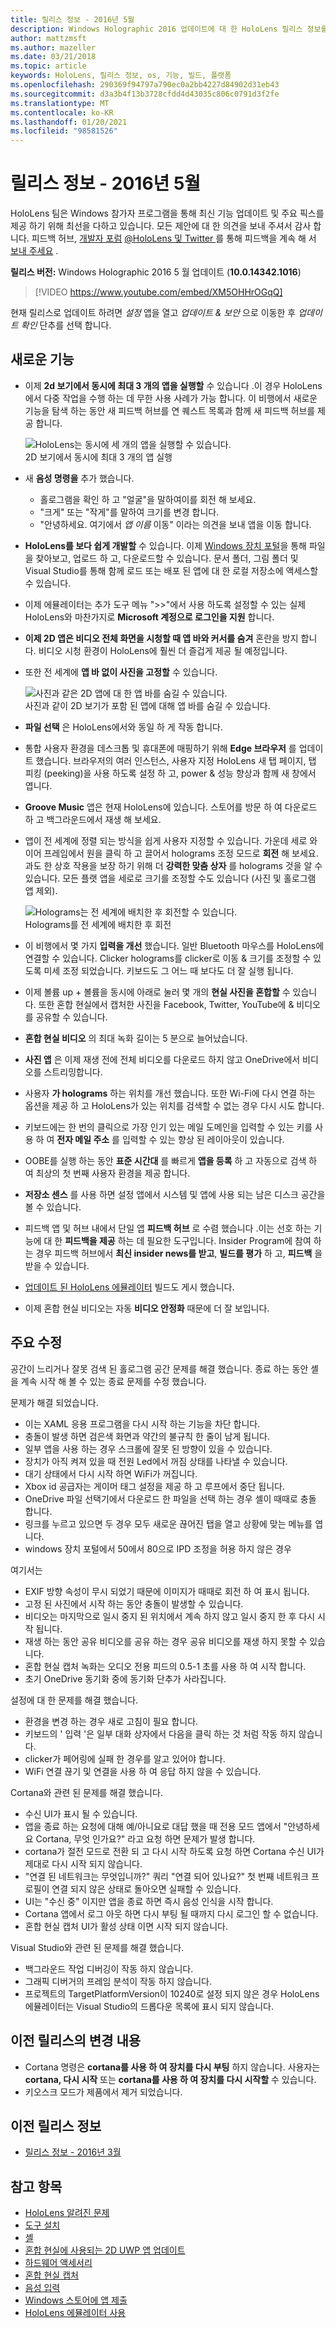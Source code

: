 ```yaml
---
title: 릴리스 정보 - 2016년 5월
description: Windows Holographic 2016 업데이트에 대 한 HoloLens 릴리스 정보를 최신 상태로 유지 합니다.
author: mattzmsft
ms.author: mazeller
ms.date: 03/21/2018
ms.topic: article
keywords: HoloLens, 릴리스 정보, os, 기능, 빌드, 플랫폼
ms.openlocfilehash: 290369f94797a790ec0a2bb4227d84902d31eb43
ms.sourcegitcommit: d3a3b4f13b3728cfdd4d43035c806c0791d3f2fe
ms.translationtype: MT
ms.contentlocale: ko-KR
ms.lasthandoff: 01/20/2021
ms.locfileid: "98581526"
---
```

# <a name="release-notes---may-2016"></a>릴리스 정보 - 2016년 5월

HoloLens 팀은 Windows 참가자 프로그램을 통해 최신 기능 업데이트 및 주요 픽스를 제공 하기 위해 최선을 다하고 있습니다. 모든 제안에 대 한 의견을 보내 주셔서 감사 합니다. 피드백 허브, [개발자 포럼](https://forums.hololens.com) [ @HoloLens 및 Twitter ](https://twitter.com/hololens)를 통해 피드백을 계속 해 서 [보내 주세요](/windows/mixed-reality/give-us-feedback) .

**릴리스 버전:** Windows Holographic 2016 5 월 업데이트 (**10.0.14342.1016**)

>[!VIDEO https://www.youtube.com/embed/XM5OHHrOGqQ]

현재 릴리스로 업데이트 하려면 *설정* 앱을 열고 *업데이트 & 보안* 으로 이동한 후 *업데이트 확인* 단추를 선택 합니다.

## <a name="new-features"></a>새로운 기능

* 이제 **2d 보기에서 동시에 최대 3 개의 앱을 실행할** 수 있습니다 .이 경우 HoloLens에서 다중 작업을 수행 하는 데 무한 사용 사례가 가능 합니다. 이 비행에서 새로운 기능을 탐색 하는 동안 새 피드백 허브를 연 퀘스트 목록과 함께 새 피드백 허브를 제공 합니다.

  ![HoloLens는 동시에 세 개의 앱을 실행할 수 있습니다.](images/img-3625-400px.jpg)<br>
  2D 보기에서 동시에 최대 3 개의 앱 실행

* 새 **음성 명령을** 추가 했습니다.
   * 홀로그램을 확인 하 고 "얼굴"을 말하여이를 회전 해 보세요.
   * "크게" 또는 "작게"를 말하여 크기를 변경 합니다.
   * "안녕하세요. 여기에서 *앱 이름* 이동" 이라는 의견을 보내 앱을 이동 합니다.
* **HoloLens를 보다 쉽게 개발할** 수 있습니다. 이제 [Windows 장치 포털](/windows/mixed-reality/develop/platform-capabilities-and-apis/using-the-windows-device-portal)을 통해 파일을 찾아보고, 업로드 하 고, 다운로드할 수 있습니다. 문서 폴더, 그림 폴더 및 Visual Studio를 통해 함께 로드 또는 배포 된 앱에 대 한 로컬 저장소에 액세스할 수 있습니다.
* 이제 에뮬레이터는 추가 도구 메뉴 ">>"에서 사용 하도록 설정할 수 있는 실제 HoloLens와 마찬가지로 **Microsoft 계정으로 로그인을 지원** 합니다.
* **이제 2D 앱은 비디오 전체 화면을 시청할 때 앱 바와 커서를 숨겨** 혼란을 방지 합니다. 비디오 시청 환경이 HoloLens에 훨씬 더 즐겁게 제공 될 예정입니다.
* 또한 전 세계에 **앱 바 없이 사진을 고정할** 수 있습니다.

  ![사진과 같은 2D 앱에 대 한 앱 바를 숨길 수 있습니다.](images/img-3626-400px.jpg)<br>
  사진과 같이 2D 보기가 포함 된 앱에 대해 앱 바를 숨길 수 있습니다.

* **파일 선택** 은 HoloLens에서와 동일 하 게 작동 합니다.
* 통합 사용자 환경을 데스크톱 및 휴대폰에 매핑하기 위해 **Edge 브라우저** 를 업데이트 했습니다. 브라우저의 여러 인스턴스, 사용자 지정 HoloLens 새 탭 페이지, 탭 피킹 (peeking)을 사용 하도록 설정 하 고, power & 성능 향상과 함께 새 창에서 엽니다.
* **Groove Music** 앱은 현재 HoloLens에 있습니다. 스토어를 방문 하 여 다운로드 하 고 백그라운드에서 재생 해 보세요.
* 앱이 전 세계에 정렬 되는 방식을 쉽게 사용자 지정할 수 있습니다. 가운데 세로 와이어 프레임에서 원을 클릭 하 고 끌어서 holograms 조정 모드로 **회전** 해 보세요. 과도 한 상호 작용을 보장 하기 위해 더 **강력한 맞춤 상자** 를 holograms 것을 알 수 있습니다. 모든 플랫 앱을 세로로 크기를 조정할 수도 있습니다 (사진 및 홀로그램 앱 제외).

  ![Holograms는 전 세계에 배치한 후 회전할 수 있습니다.](images/img-3627-400px.jpg)<br>
  Holograms를 전 세계에 배치한 후 회전

* 이 비행에서 몇 가지 **입력을 개선** 했습니다. 일반 Bluetooth 마우스를 HoloLens에 연결할 수 있습니다. Clicker holograms를 clicker로 이동 & 크기를 조정할 수 있도록 미세 조정 되었습니다. 키보드도 그 어느 때 보다도 더 잘 실행 됩니다.
* 이제 볼륨 up + 볼륨을 동시에 아래로 눌러 몇 개의 **현실 사진을 혼합할** 수 있습니다. 또한 혼합 현실에서 캡처한 사진을 Facebook, Twitter, YouTube에 & 비디오를 공유할 수 있습니다.
* **혼합 현실 비디오** 의 최대 녹화 길이는 5 분으로 늘어났습니다.
* **사진 앱** 은 이제 재생 전에 전체 비디오를 다운로드 하지 않고 OneDrive에서 비디오를 스트리밍합니다.
* 사용자 **가 holograms** 하는 위치를 개선 했습니다. 또한 Wi-Fi에 다시 연결 하는 옵션을 제공 하 고 HoloLens가 있는 위치를 검색할 수 없는 경우 다시 시도 합니다.
* 키보드에는 한 번의 클릭으로 가장 인기 있는 메일 도메인을 입력할 수 있는 키를 사용 하 여 **전자 메일 주소** 를 입력할 수 있는 향상 된 레이아웃이 있습니다.
* OOBE를 실행 하는 동안 **표준 시간대** 를 빠르게 **앱을 등록** 하 고 자동으로 검색 하 여 최상의 첫 번째 사용자 환경을 제공 합니다.
* **저장소 센스** 를 사용 하면 설정 앱에서 시스템 및 앱에 사용 되는 남은 디스크 공간을 볼 수 있습니다.
* 피드백 앱 및 허브 내에서 단일 앱 **피드백 허브** 로 수렴 했습니다 .이는 선호 하는 기능에 대 한 **피드백을 제공** 하는 데 필요한 도구입니다. Insider Program에 참여 하는 경우 피드백 허브에서 **최신 insider news를 받고**, **빌드를 평가** 하 고, **피드백** 을 받을 수 있습니다.
* [업데이트 된 HoloLens 에뮬레이터](/windows/mixed-reality/develop/install-the-tools) 빌드도 게시 했습니다.
* 이제 혼합 현실 비디오는 자동 **비디오 안정화** 때문에 더 잘 보입니다.

## <a name="major-fixes"></a>주요 수정

공간이 느리거나 잘못 검색 된 홀로그램 공간 문제를 해결 했습니다. 종료 하는 동안 셸을 계속 시작 해 볼 수 있는 종료 문제를 수정 했습니다.

문제가 해결 되었습니다.
* 이는 XAML 응용 프로그램을 다시 시작 하는 기능을 차단 합니다.
* 충돌이 발생 하면 검은색 화면과 약간의 불규칙 한 줄이 남게 됩니다.
* 일부 앱을 사용 하는 경우 스크롤에 잘못 된 방향이 있을 수 있습니다.
* 장치가 아직 켜져 있을 때 전원 Led에서 꺼짐 상태를 나타낼 수 있습니다.
* 대기 상태에서 다시 시작 하면 WiFi가 꺼집니다.
* Xbox id 공급자는 게이머 태그 설정을 제공 하 고 루프에서 중단 됩니다.
* OneDrive 파일 선택기에서 다운로드 한 파일을 선택 하는 경우 셸이 때때로 충돌 합니다.
* 링크를 누르고 있으면 두 경우 모두 새로운 끊어진 탭을 열고 상황에 맞는 메뉴를 엽니다.
* windows 장치 포털에서 50에서 80으로 IPD 조정을 허용 하지 않은 경우

여기서는
* EXIF 방향 속성이 무시 되었기 때문에 이미지가 때때로 회전 하 여 표시 됩니다.
* 고정 된 사진에서 시작 하는 동안 충돌이 발생할 수 있습니다.
* 비디오는 마지막으로 일시 중지 된 위치에서 계속 하지 않고 일시 중지 한 후 다시 시작 됩니다.
* 재생 하는 동안 공유 비디오를 공유 하는 경우 공유 비디오를 재생 하지 못할 수 있습니다.
* 혼합 현실 캡처 녹화는 오디오 전용 피드의 0.5-1 초를 사용 하 여 시작 합니다.
* 초기 OneDrive 동기화 중에 동기화 단추가 사라집니다.

설정에 대 한 문제를 해결 했습니다.
* 환경을 변경 하는 경우 새로 고침이 필요 합니다.
* 키보드의 ' 입력 '은 일부 대화 상자에서 다음을 클릭 하는 것 처럼 작동 하지 않습니다.
* clicker가 페어링에 실패 한 경우를 알고 있어야 합니다.
* WiFi 연결 끊기 및 연결을 사용 하 여 응답 하지 않을 수 있습니다.

Cortana와 관련 된 문제를 해결 했습니다.
* 수신 UI가 표시 될 수 있습니다.
* 앱을 종료 하는 요청에 대해 예/아니요로 대답 했을 때 전용 모드 앱에서 "안녕하세요 Cortana, 무엇 인가요?" 라고 요청 하면 문제가 발생 합니다.
* cortana가 절전 모드로 전환 되 고 다시 시작 하도록 요청 하면 Cortana 수신 UI가 제대로 다시 시작 되지 않습니다.
* "연결 된 네트워크는 무엇입니까?" 쿼리 "연결 되어 있나요?" 첫 번째 네트워크 프로필이 연결 되지 않은 상태로 돌아오면 실패할 수 있습니다.
* UI는 "수신 중" 이지만 앱을 종료 하면 즉시 음성 인식을 시작 합니다.
* Cortana 앱에서 로그 아웃 하면 다시 부팅 될 때까지 다시 로그인 할 수 없습니다.
* 혼합 현실 캡처 UI가 활성 상태 이면 시작 되지 않습니다.

Visual Studio와 관련 된 문제를 해결 했습니다.
* 백그라운드 작업 디버깅이 작동 하지 않습니다.
* 그래픽 디버거의 프레임 분석이 작동 하지 않습니다.
* 프로젝트의 TargetPlatformVersion이 10240로 설정 되지 않은 경우 HoloLens 에뮬레이터는 Visual Studio의 드롭다운 목록에 표시 되지 않습니다.

## <a name="changes-from-previous-release"></a>이전 릴리스의 변경 내용
* Cortana 명령은 **cortana를 사용 하 여 장치를 다시 부팅** 하지 않습니다. 사용자는 **cortana, 다시 시작** 또는 **cortana를 사용 하 여 장치를 다시 시작할** 수 있습니다.
* 키오스크 모드가 제품에서 제거 되었습니다.

## <a name="prior-release-notes"></a>이전 릴리스 정보
* [릴리스 정보 - 2016년 3월](release-notes-march-2016.md)

## <a name="see-also"></a>참고 항목
* [HoloLens 알려진 문제](/windows/mixed-reality/hololens-known-issues)
* [도구 설치](/windows/mixed-reality/develop/install-the-tools)
* [셸](/windows/mixed-reality/discover/navigating-the-windows-mixed-reality-home)
* [혼합 현실에 사용되는 2D UWP 앱 업데이트](/windows/mixed-reality/develop/porting-apps/building-2d-apps)
* [하드웨어 액세서리](/windows/mixed-reality/discover/hardware-accessories)
* [혼합 현실 캡처](/windows/mixed-reality/mixed-reality-capture)
* [음성 입력 ](/windows/mixed-reality/design/voice-input)
* [Windows 스토어에 앱 제출](/windows/mixed-reality/distribute/submitting-an-app-to-the-microsoft-store)
* [HoloLens 에뮬레이터 사용](/windows/mixed-reality/develop/platform-capabilities-and-apis/using-the-hololens-emulator)